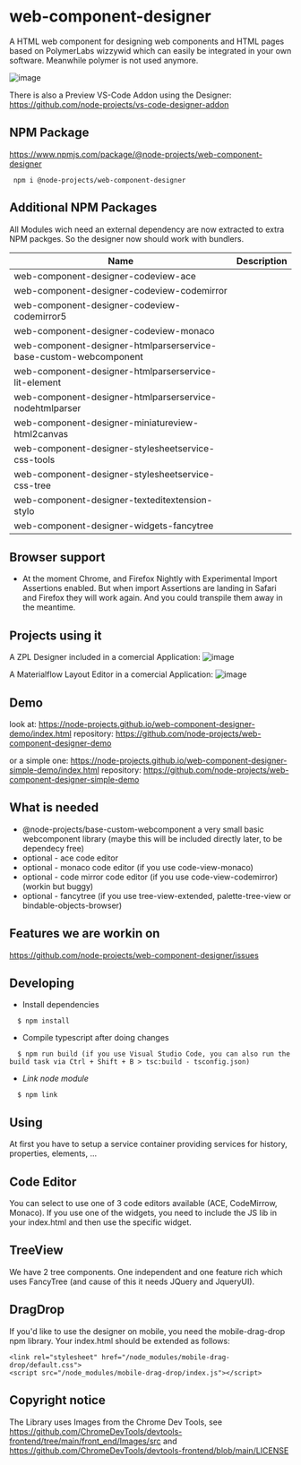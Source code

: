 # web-component-designer

A HTML web component for designing web components and HTML pages based on PolymerLabs wizzywid which can easily be integrated in your own software.
Meanwhile polymer is not used anymore.

![image](https://user-images.githubusercontent.com/364896/117482820-358e2d80-af65-11eb-97fd-9d15ebf1966f.png)

There is also a Preview VS-Code Addon using the Designer: https://github.com/node-projects/vs-code-designer-addon

## NPM Package

https://www.npmjs.com/package/@node-projects/web-component-designer

     npm i @node-projects/web-component-designer

## Additional NPM Packages

All Modules wich need an external dependency are now extracted to extra NPM packges.
So the designer now should work with bundlers.

| Name                                                                   | Description |
| ---------------------------------------------------------------------- | ----------- |
| web-component-designer-codeview-ace                                    |             |
| web-component-designer-codeview-codemirror                             |             |
| web-component-designer-codeview-codemirror5                            |             |
| web-component-designer-codeview-monaco                                 |             |
| web-component-designer-htmlparserservice-base-custom-webcomponent      |             |
| web-component-designer-htmlparserservice-lit-element                   |             |
| web-component-designer-htmlparserservice-nodehtmlparser                |             |
| web-component-designer-miniatureview-html2canvas                       |             |
| web-component-designer-stylesheetservice-css-tools                     |             |
| web-component-designer-stylesheetservice-css-tree                      |             |
| web-component-designer-texteditextension-stylo                         |             |
| web-component-designer-widgets-fancytree                               |             |

## Browser support

  - At the moment Chrome, and Firefox Nightly with Experimental Import Assertions enabled.
  But when import Assertions are landing in Safari and Firefox they will work again.
  And you could transpile them away in the meantime.
  
## Projects using it

A ZPL Designer included in a comercial Application:
![image](https://github.com/node-projects/web-component-designer/assets/364896/e1f1e3cc-29a3-4749-a676-389577fab69a)

A Materialflow Layout Editor in a comercial Application:
![image](https://github.com/node-projects/web-component-designer/assets/364896/0062562a-4224-4b11-aaa4-03e31494fcfa)

## Demo

look at: https://node-projects.github.io/web-component-designer-demo/index.html
repository: https://github.com/node-projects/web-component-designer-demo

or a simple one: https://node-projects.github.io/web-component-designer-simple-demo/index.html
repository: https://github.com/node-projects/web-component-designer-simple-demo

## What is needed

- @node-projects/base-custom-webcomponent a very small basic webcomponent library (maybe this will be included directly later, to be dependecy free)
- optional - ace code editor
- optional - monaco code editor (if you use code-view-monaco)
- optional - code mirror code editor (if you use code-view-codemirror) (workin but buggy)
- optional - fancytree (if you use tree-view-extended, palette-tree-view or bindable-objects-browser)

## Features we are workin on

https://github.com/node-projects/web-component-designer/issues

## Developing

  * Install dependencies
```
  $ npm install
```

  * Compile typescript after doing changes
```
  $ npm run build (if you use Visual Studio Code, you can also run the build task via Ctrl + Shift + B > tsc:build - tsconfig.json)
```

  * *Link node module*<br/>
```
  $ npm link 
```

## Using

At first you have to setup a service container providing services for history, properties, elements, ...

## Code Editor

You can select to use one of 3 code editors available (ACE, CodeMirrow, Monaco).
If you use one of the widgets, you need to include the JS lib in your index.html and then use the specific widget.

## TreeView

We have 2 tree components. One independent and one feature rich which uses FancyTree (and cause of this it needs JQuery and JqueryUI).

## DragDrop

If you'd like to use the designer on mobile, you need the mobile-drag-drop npm library.
Your index.html should be extended as follows:

    <link rel="stylesheet" href="/node_modules/mobile-drag-drop/default.css">
    <script src="/node_modules/mobile-drag-drop/index.js"></script>

## Copyright notice

The Library uses Images from the Chrome Dev Tools, see
https://github.com/ChromeDevTools/devtools-frontend/tree/main/front_end/Images/src
and
https://github.com/ChromeDevTools/devtools-frontend/blob/main/LICENSE
